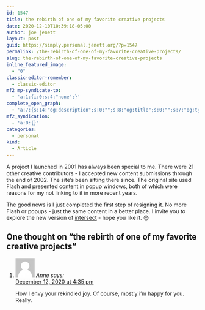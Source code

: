 ```yaml
---
id: 1547
title: the rebirth of one of my favorite creative projects
date: 2020-12-10T10:39:18-05:00
author: joe jenett
layout: post
guid: https://simply.personal.jenett.org/?p=1547
permalink: /the-rebirth-of-one-of-my-favorite-creative-projects/
slug: the-rebirth-of-one-of-my-favorite-creative-projects
inline_featured_image:
  - "0"
classic-editor-remember:
  - classic-editor
mf2_mp-syndicate-to:
  - 'a:1:{i:0;s:4:"none";}'
complete_open_graph:
  - 'a:7:{s:14:"og:description";s:0:"";s:8:"og:title";s:0:"";s:7:"og:type";s:0:"";s:12:"twitter:card";s:7:"summary";s:15:"twitter:creator";s:0:"";s:19:"twitter:description";s:0:"";s:8:"og:image";s:0:"";}'
mf2_syndication:
  - 'a:0:{}'
categories:
  - personal
kind:
  - Article
---
```

A project I launched in 2001 has always been special to me. There were 21 other creative contributors - I accepted new content submissions through the end of 2002. The site’s been sitting there since. The original site used Flash and presented content in popup windows, both of which were reasons for my not linking to it in more recent years.

The good news is I just completed the first step of resigning it. No more Flash or popups - just the same content in a better place. I invite you to explore the new version of [intersect](https://jenett.org/intersect/ "intersect") - hope you like it. 😎

<h2 id="comments-title">One thought on “<span>the rebirth of one of my favorite creative projects</span>”		</h2>


<ol class="commentlist">
<li class="comment even thread-even depth-1 h-cite h-entry p-comment" id="li-comment-310">
<article id="comment-310" class="comment _mPS2id-t mPS2id-target" itemprop="comment" itemscope="" itemtype="http://schema.org/Comment">
<footer>
<address class="comment-author p-author author vcard hcard h-card" itemprop="creator" itemscope="" itemtype="http://schema.org/Person">
<img alt="" src="/wp-content/plugins/webmention/img/mm.jpg" srcset="/wp-content/plugins/webmention/img/mm.jpg 2x" class="avatar avatar-50 photo u-photo" itemprop="image" loading="lazy" width="50" height="50">				<cite class="fn p-name" itemprop="name">Anne</cite> <span class="says">says:</span>					</address>
<!-- .comment-author .vcard -->

<div class="comment-meta commentmetadata">
<a href="/the-rebirth-of-one-of-my-favorite-creative-projects/#comment-310" class="__mPS2id _mPS2id-h mPS2id-highlight"><time class="updated published dt-updated dt-published" datetime="2020-12-12T16:35:24-05:00" itemprop="datePublished dateModified dateCreated">
December 12, 2020 at 4:35 pm						</time></a>
</div>
<!-- .comment-meta .commentmetadata -->
</footer>

<div class="comment-content e-content p-summary p-name" itemprop="text name description">
<p>How I envy your rekindled joy. Of course, mostly i’m happy for you. Really.</p></div></article></li></ol>